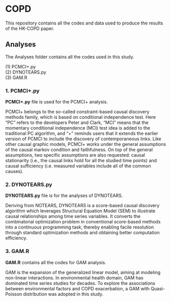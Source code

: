 # COPD   
     
This repository contains all the codes and data used to produce the results of the HK-COPD paper.    
     
## Analyses     
     
The Analyses folder contains all the codes used in this study.      
     
(1) PCMCI+.py        
(2) DYNOTEARS.py   
(3) GAM.R     
      
### 1. PCMCI+.py       
     
**PCMCI+.py** file is used for the PCMCI+ analysis.     
     
PCMCI+ belongs to the so-called constraint-based causal discovery methods family, which is based on conditional independence test. Here “PC” refers to the developers Peter and Clark, “MCI” means that the momentary conditional independence (MCI) test idea is added to the traditional PC algorithm, and “+” reminds users that it extends the earlier version of PCMCI to include the discovery of contemporaneous links. Like other causal graphic models, PCMCI+ works under the general assumptions of the causal markov condition and faithfulness. On top of the general assumptions, two specific assumptions are also requested: causal stationarity (i.e., the causal links hold for all the studied time points) and causal sufficiency (i.e. measured variables include all of the common causes).      
     
### 2. DYNOTEARS.py     
  
**DYNOTEARS.py** file is for the analyses of DYNOTEARS.    
     
Deriving from NOTEARS, DYNOTEARS is a score-based causal discovery algorithm which leverages Structural Equation Model (SEM) to illustrate causal relationships among time series variables. It converts the combinatorial optimization problem in conventional score-based methods into a continuous programming task, thereby enabling facile resolution through standard optimization methods and obtaining better computation efficiency.          
     
### 3. GAM.R          
        
**GAM.R** contains all the codes for GAM analysis.     
   
GAM is the expansion of the generalized linear model, aiming at modeling non-linear interactions. In environmental health domain, GAM has dominated time series studies for decades. To explore the associations between environmental factors and COPD exacerbation, a GAM with Quasi-Poisson distribution was adopted in this study.         

